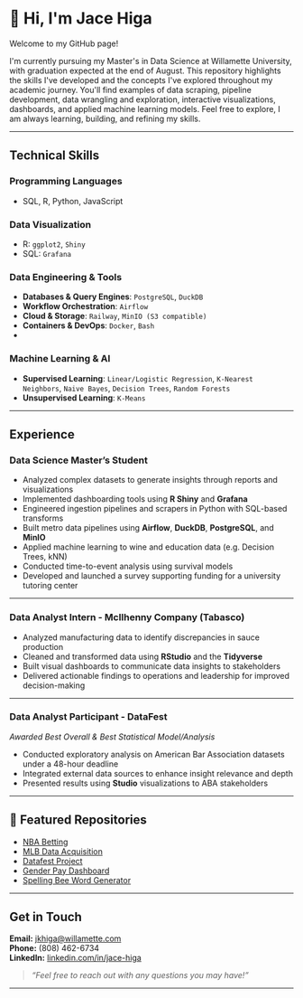 # 👋 Hi, I'm Jace Higa

Welcome to my GitHub page!

I'm currently pursuing my Master's in Data Science at Willamette University, with graduation expected at the end of August. This repository highlights the skills I've developed and the concepts I've explored throughout my academic journey. You'll find examples of data scraping, pipeline development, data wrangling and exploration, interactive visualizations, dashboards, and applied machine learning models. Feel free to explore, I am always learning, building, and refining my skills.

---

## Technical Skills

### Programming Languages
- SQL, R, Python, JavaScript

### Data Visualization
- R: `ggplot2`, `Shiny`
- SQL: `Grafana`

### Data Engineering & Tools
- **Databases & Query Engines**: `PostgreSQL`, `DuckDB`  
- **Workflow Orchestration**: `Airflow`  
- **Cloud & Storage**: `Railway`, `MinIO (S3 compatible)`  
- **Containers & DevOps**: `Docker`, `Bash`
- 
### Machine Learning & AI
- **Supervised Learning**: `Linear/Logistic Regression`, `K-Nearest Neighbors`, `Naive Bayes`, `Decision Trees`, `Random Forests`
- **Unsupervised Learning**: `K-Means`

---

## Experience

### Data Science Master’s Student
- Analyzed complex datasets to generate insights through reports and visualizations
- Implemented dashboarding tools using **R Shiny** and **Grafana**
- Engineered ingestion pipelines and scrapers in Python with SQL-based transforms
- Built metro data pipelines using **Airflow**, **DuckDB**, **PostgreSQL**, and **MinIO**
- Applied machine learning to wine and education data (e.g. Decision Trees, kNN)
- Conducted time-to-event analysis using survival models
- Developed and launched a survey supporting funding for a university tutoring center

---

### Data Analyst Intern - McIlhenny Company (Tabasco)
- Analyzed manufacturing data to identify discrepancies in sauce production
- Cleaned and transformed data using **RStudio** and the **Tidyverse**
- Built visual dashboards to communicate data insights to stakeholders
- Delivered actionable findings to operations and leadership for improved decision-making

---

### Data Analyst Participant - DataFest
*Awarded Best Overall & Best Statistical Model/Analysis*
- Conducted exploratory analysis on American Bar Association datasets under a 48-hour deadline
- Integrated external data sources to enhance insight relevance and depth
- Presented results using **Studio** visualizations to ABA stakeholders



---

## 📂 Featured Repositories

- [NBA Betting](https://github.com/jacehiga/nba_betting)
- [MLB Data Acquisition](https://github.com/jacehiga/mlb_data_acquisition)
- [Datafest Project](https://github.com/jacehiga/datafest)
- [Gender Pay Dashboard](https://github.com/jacehiga/gender_pay)
- [Spelling Bee Word Generator](https://github.com/jacehiga/spelling_bee)

---

## Get in Touch

**Email:** jkhiga@willamette.com  
**Phone:** (808) 462-6734  
**LinkedIn:** [linkedin.com/in/jace-higa](https://www.linkedin.com/in/jace-higa/)

> _“Feel free to reach out with any questions you may have!”_

---
